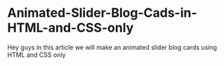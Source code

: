 # Animated-Slider-Blog-Cads-in-HTML-and-CSS-only
Hey guys in this article we will make an animated slider blog cards using HTML and CSS only
